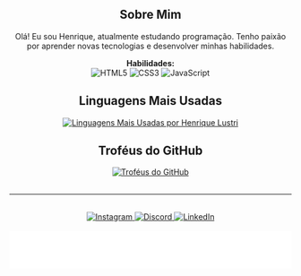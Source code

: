 <div align="center">
  <h2>Sobre Mim</h2>
  <p>
    Olá! Eu sou Henrique, atualmente estudando programação. Tenho paixão por aprender novas tecnologias e desenvolver minhas habilidades.
  </p>
  <p>
    <strong>Habilidades:</strong><br>
    <img src="https://img.shields.io/badge/HTML5-E34F26?style=for-the-badge&logo=html5&logoColor=white" alt="HTML5"/>
    <img src="https://img.shields.io/badge/CSS3-1572B6?style=for-the-badge&logo=css3&logoColor=white" alt="CSS3"/>
    <img src="https://img.shields.io/badge/JavaScript-F7DF1E?style=for-the-badge&logo=javascript&logoColor=black" alt="JavaScript"/>
  </p>
</div>

<div align="center">
  <h2>Linguagens Mais Usadas</h2>
  <a href="https://github.com/RickLustri">
    <img height="150px" src="https://github-readme-stats.vercel.app/api/top-langs?username=RickLustri&layout=compact&langs_count=6&theme=dracula&hide_title=true" alt="Linguagens Mais Usadas por Henrique Lustri"/>
  </a>
</div>

<div align="center">
  <h2>Troféus do GitHub</h2>
  <a href="https://github.com/RickLustri">
    <img src="https://github-profile-trophy.vercel.app/?username=RickLustri&theme=dracula&no_frame=true&row=1&column=4" alt="Troféus do GitHub"/>
  </a>
</div>

<div align="center">
<br>
<hr>
<br>
  <a href="https://www.instagram.com/eu.lustri/" target="_blank">
    <img src="https://img.shields.io/badge/Instagram-E4405F?style=for-the-badge&logo=instagram&logoColor=white" alt="Instagram"/>
  </a>
  <a href="https://discord.com/channels/@me/1253357286118789261" target="_blank">
    <img src="https://img.shields.io/badge/Discord-7289DA?style=for-the-badge&logo=discord&logoColor=white" alt="Discord"/>
  </a>
  <a href="https://www.linkedin.com/in/ricklustri" target="_blank">
    <img src="https://img.shields.io/badge/LinkedIn-0077B5?style=for-the-badge&logo=linkedin&logoColor=white" alt="LinkedIn"/>
  </a>
</div>

<div align="center">
<br>
  <img src=".github/texto.svg" alt="imagem"/>
</div>

